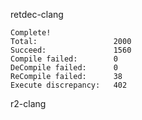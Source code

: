 retdec-clang
```
Complete!
Total:                 2000
Succeed:               1560
Compile failed:        0
DeCompile failed:      0
ReCompile failed:      38
Execute discrepancy:   402
```

r2-clang
